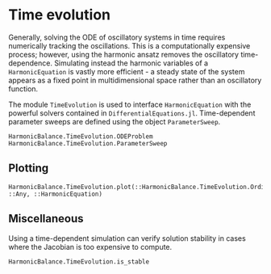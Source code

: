# Time evolution

Generally, solving the ODE of oscillatory systems in time requires numerically tracking the oscillations. This is a computationally expensive process; however, using the harmonic ansatz removes the oscillatory time-dependence. Simulating instead the harmonic variables of a `HarmonicEquation` is vastly more efficient - a steady state of the system appears as a fixed point in multidimensional space rather than an oscillatory function.

The module `TimeEvolution` is used to interface `HarmonicEquation` with the powerful solvers contained in `DifferentialEquations.jl`. Time-dependent parameter sweeps are defined using the object `ParameterSweep`.

```@docs
HarmonicBalance.TimeEvolution.ODEProblem
HarmonicBalance.TimeEvolution.ParameterSweep
```

## Plotting

```@docs
HarmonicBalance.TimeEvolution.plot(::HarmonicBalance.TimeEvolution.OrdinaryDiffEq.ODESolution, ::Any, ::HarmonicEquation)
```

## Miscellaneous
Using a time-dependent simulation can verify solution stability in cases where the Jacobian is too expensive to compute.

```@docs
HarmonicBalance.TimeEvolution.is_stable
```